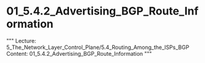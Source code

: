 # 01_5.4.2_Advertising_BGP_Route_Information

"""
Lecture: 5_The_Network_Layer_Control_Plane/5.4_Routing_Among_the_ISPs_BGP
Content: 01_5.4.2_Advertising_BGP_Route_Information
"""

